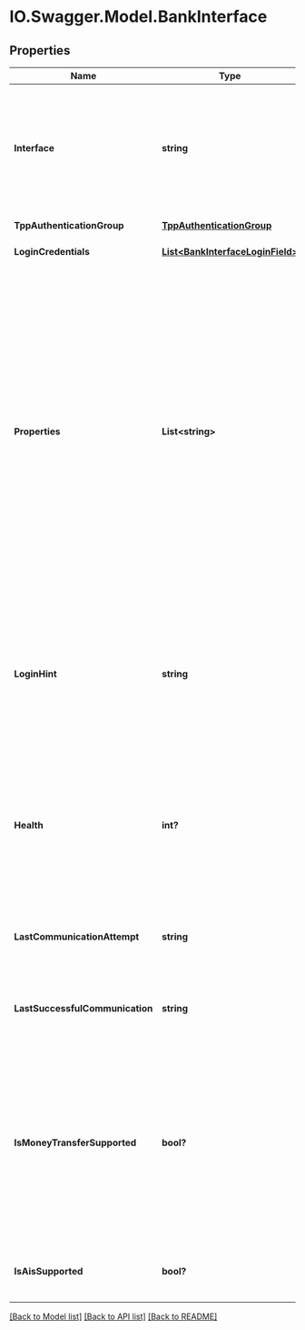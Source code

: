 # IO.Swagger.Model.BankInterface
## Properties

Name | Type | Description | Notes
------------ | ------------- | ------------- | -------------
**Interface** | **string** | Bank interface. Possible values:&lt;br&gt;&lt;br&gt;&amp;bull; &lt;code&gt;FINTS_SERVER&lt;/code&gt; - means that finAPI will download data via the bank&#39;s FinTS server.&lt;br&gt;&amp;bull; &lt;code&gt;WEB_SCRAPER&lt;/code&gt; - means that finAPI will parse data from the bank&#39;s online banking website.&lt;br&gt;&amp;bull; &lt;code&gt;XS2A&lt;/code&gt; - means that finAPI will download data via the bank&#39;s XS2A interface.&lt;br&gt; | 
**TppAuthenticationGroup** | [**TppAuthenticationGroup**](TppAuthenticationGroup.md) | TPP Authentication Group which the bank interface is connected to | [optional] 
**LoginCredentials** | [**List&lt;BankInterfaceLoginField&gt;**](BankInterfaceLoginField.md) | Login credentials fields which should be shown to the user. | 
**Properties** | **List&lt;string&gt;** | Set of interface properties/specifics. Possible values:&lt;br&gt;&lt;br&gt;&amp;bull; &lt;code&gt;REDIRECT_APPROACH&lt;/code&gt; - means that the interface uses a redirect approach when authorizing the user. It requires you to pass the &#39;redirectUrl&#39; field in all services which define the field. If the user already has imported a bank connection of the same bank that he is about to import, we recommend to confront the user with the question: &lt;blockquote&gt;For the selected bank you have already imported successfully the following accounts: &amp;lt;account list&amp;gt;. Are you sure that you want to import another bank connection from &amp;lt;bank name&amp;gt;? &lt;/blockquote&gt;&amp;bull; &lt;code&gt;DECOUPLED_APPROACH&lt;/code&gt; - means that the interface can trigger a decoupled approval during user authorization.&lt;br/&gt;&lt;br/&gt;&amp;bull; &lt;code&gt;DETAILED_CONSENT&lt;/code&gt; - means that the interface requires a list of account references when authorizing the user. It requires you to pass the &#39;accountReferences&#39; field in all services which define the field.&lt;br/&gt;&lt;br/&gt;Note that this set can be empty, if the interface does not have any specific properties. | [optional] 
**LoginHint** | **string** | Login hint. Contains a German message for the user that explains what kind of credentials are expected.&lt;br/&gt;&lt;br/&gt;Please note that it is essential to always show the login hint to the user if there is one, as the credentials that finAPI requires for the bank might be different to the credentials that the user knows from his online banking.&lt;br/&gt;&lt;br/&gt;Also note that the contents of this field should always be interpreted as HTML, as the text might contain HTML tags for highlighted words, paragraphs, etc. | [optional] 
**Health** | **int?** | The health status of this interface. This is a value between 0 and 100, depicting the percentage of successful communication attempts with the bank via this interface during the latest couple of bank connection imports or updates (across the entire finAPI system). Note that &#39;successful&#39; means that there was no technical error trying to establish a communication with the bank. Non-technical errors (like incorrect credentials) are regarded successful communication attempts. | 
**LastCommunicationAttempt** | **string** | Time of the last communication attempt with this interface during an import, update or connect interface (across the entire finAPI system). The value is returned in the format &#39;YYYY-MM-DD HH:MM:SS.SSS&#39; (german time). | [optional] 
**LastSuccessfulCommunication** | **string** | Time of the last successful communication with this interface during an import, update or connect interface (across the entire finAPI system). The value is returned in the format &#39;YYYY-MM-DD HH:MM:SS.SSS&#39; (german time). | [optional] 
**IsMoneyTransferSupported** | **bool?** | Whether this interface has the general capability to do money transfers. Note that it still depends on the specifics of an account whether you will actually be able to do money transfers for that account or not - see the field AccountInterface.capabilities for more. In general, you should prefer the field AccountInterface.capabilities to determine what kind of payments an account supports. This field here is meant to be used mainly for when you are planning to do standalone money transfers (finAPI Payment product, i.e. when you do not plan to import an account and thus will not have the data about the account&#39;s exact capabilities). | [optional] 
**IsAisSupported** | **bool?** | Whether this interface has the general capability to perform Account Information Services (AIS), i.e. if this interface can be used to download accounts, balances and transactions.  | [optional] 

[[Back to Model list]](../README.md#documentation-for-models) [[Back to API list]](../README.md#documentation-for-api-endpoints) [[Back to README]](../README.md)

